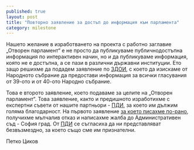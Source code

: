 ```yaml
---
published: true
layout: post
title: "Повторно заявление за достъп до информация към парламента"
category: milestone
---
```


Нашето желание в изработването на проекта с работно заглавие „Отворен парламент“ е не просто да публикуваме публичнодостъпна информация по интерактивен начин, но и да публикуваме информация, която не е достъпна, а се пази в различни държавни институции. Ето защо решихме да подадем заявление по [ЗДОИ](http://lex.bg/laws/ldoc/2134929408), с което да изискаме от Народното събрание да предостави информация за всички гласувания от 39-ото и от 40-ото Народно събрание.

Това е второто заявление, което подаваме за целите на „Отворен парламент“. Това заявление, както и предишното изработихме с експертни съвети от нашите партньори - [ПДИ](http://www.aip-bg.org/), за което им дължим голяма благодарност. На първото заявление [за което писахме по-рано](http://status.obshtestvo.bg/milestone/2014/04/16/zayavlenie-za-dostup-do-informaciq-kym-parlamenta.html), получихме мълчалив отказ и написахме жалба до Административен съд - София град. От [ПДИ](http://www.aip-bg.org/) се съгласиха да ни представляват безвъзмездно, за което също сме им признателни.

Петко Циков
